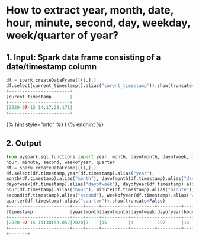 # How to extract year, month, date, hour, minute, second, day, weekday, week/quarter of year?



## 1.  Input:  Spark data frame consisting of a date/timestamp column 

```python
df = spark.createDataFrame([(),],)
df.select(current_timestamp().alias("curent_timestamp")).show(truncate=False)
+-----------------------+
|curent_timestamp       |
+-----------------------+
|2020-07-15 14:17:28.171|
+-----------------------+
```

{% hint style="info" %}
I
{% endhint %}

## 2.  Output

```python
from pyspark.sql.functions import year, month, dayofmonth, dayofweek, dayofyear, 
hour, minute, second, weekofyear, quarter
df = spark.createDataFrame([(),],)
df.select(df.timestamp,year(df.timestamp).alias("year"), 
month(df.timestamp).alias("month"), dayofmonth(df.timestamp).alias("dayofmonth"), 
dayofweek(df.timestamp).alias("dayofweek"), dayofyear(df.timestamp).alias("dayofyear"), 
hour(df.timestamp).alias("hour"), minute(df.timestamp).alias("minute"), 
second(df.timestamp).alias("second"), weekofyear(df.timestamp).alias("weekofyear"), 
quarter(df.timestamp).alias("quarter")).show(truncate=False)
+-----------------------+----+-----+----------+---------+---------+----+------+------+----------+-------+
|timestamp              |year|month|dayofmonth|dayofweek|dayofyear|hour|minute|second|weekofyear|quarter|
+-----------------------+----+-----+----------+---------+---------+----+------+------+----------+-------+
|2020-07-15 14:30:53.052|2020|7    |15        |4        |197      |14  |30    |53    |29        |3      |
+-----------------------+----+-----+----------+---------+---------+----+------+------+----------+-------+
+-------+
```

